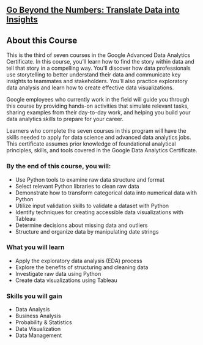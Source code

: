 ## [Go Beyond the Numbers: Translate Data into Insights](https://www.coursera.org/programs/smu-software-engineering-wsdeg-uhmy4/learn/go-beyond-the-numbers-translate-data-into-insight?specialization=google-advanced-data-analytics)

## About this Course

This is the third of seven courses in the Google Advanced Data Analytics Certificate. In this course, you’ll learn how to find the story within data and tell that story in a compelling way. You'll discover how data professionals use storytelling to better understand their data and communicate key insights to teammates and stakeholders. You'll also practice exploratory data analysis and learn how to create effective data visualizations.

Google employees who currently work in the field will guide you through this course by providing hands-on activities that simulate relevant tasks, sharing examples from their day-to-day work, and helping you build your data analytics skills to prepare for your career.

Learners who complete the seven courses in this program will have the skills needed to apply for data science and advanced data analytics jobs. This certificate assumes prior knowledge of foundational analytical principles, skills, and tools covered in the Google Data Analytics Certificate.

### By the end of this course, you will:

- Use Python tools to examine raw data structure and format
- Select relevant Python libraries to clean raw data
- Demonstrate how to transform categorical data into numerical data with Python
- Utilize input validation skills to validate a dataset with Python
- Identify techniques for creating accessible data visualizations with Tableau
- Determine decisions about missing data and outliers
- Structure and organize data by manipulating date strings

### What you will learn

- Apply the exploratory data analysis (EDA) process
- Explore the benefits of structuring and cleaning data
- Investigate raw data using Python
- Create data visualizations using Tableau

### Skills you will gain

- Data Analysis
- Business Analysis
- Probability & Statistics
- Data Visualization
- Data Management
